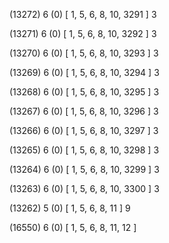 (13272) 6 (0) [ 1, 5, 6, 8, 10, 3291 ] 3 


(13271) 6 (0) [ 1, 5, 6, 8, 10, 3292 ] 3 


(13270) 6 (0) [ 1, 5, 6, 8, 10, 3293 ] 3 


(13269) 6 (0) [ 1, 5, 6, 8, 10, 3294 ] 3 


(13268) 6 (0) [ 1, 5, 6, 8, 10, 3295 ] 3 


(13267) 6 (0) [ 1, 5, 6, 8, 10, 3296 ] 3 


(13266) 6 (0) [ 1, 5, 6, 8, 10, 3297 ] 3 


(13265) 6 (0) [ 1, 5, 6, 8, 10, 3298 ] 3 


(13264) 6 (0) [ 1, 5, 6, 8, 10, 3299 ] 3 


(13263) 6 (0) [ 1, 5, 6, 8, 10, 3300 ] 3 


(13262) 5 (0) [ 1, 5, 6, 8, 11 ] 9 


(16550) 6 (0) [ 1, 5, 6, 8, 11, 12 ]  

